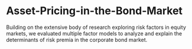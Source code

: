 # Asset-Pricing-in-the-Bond-Market
Building on the extensive body of research exploring risk factors in equity markets, we evaluated multiple factor models to analyze and explain the determinants of risk premia in the corporate bond market.
